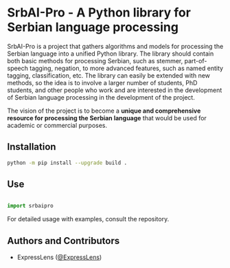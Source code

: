 
SrbAI-Pro - A Python library for Serbian language processing
========================================================

SrbAI-Pro is a project that gathers algorithms and models for processing the Serbian language into a unified Python library. The library should contain both basic methods for processing Serbian, such as stemmer, part-of-speech tagging, negation, to more advanced features, such as named entity tagging, classification, etc. The library can easily be extended with new methods, so the idea is to involve a larger number of students, PhD students, and other people who work and are interested in the development of Serbian language processing in the development of the project.

The vision of the project is to become a **unique and comprehensive resource for processing the Serbian language** that would be used for academic or commercial purposes.

## Installation

```bash
python -m pip install --upgrade build .
```

## Use

```python

import srbaipro
```

For detailed usage with examples, consult the repository.

## Authors and Contributors
- ExpressLens ([@ExpressLens](https://github.com/ExpressLens))